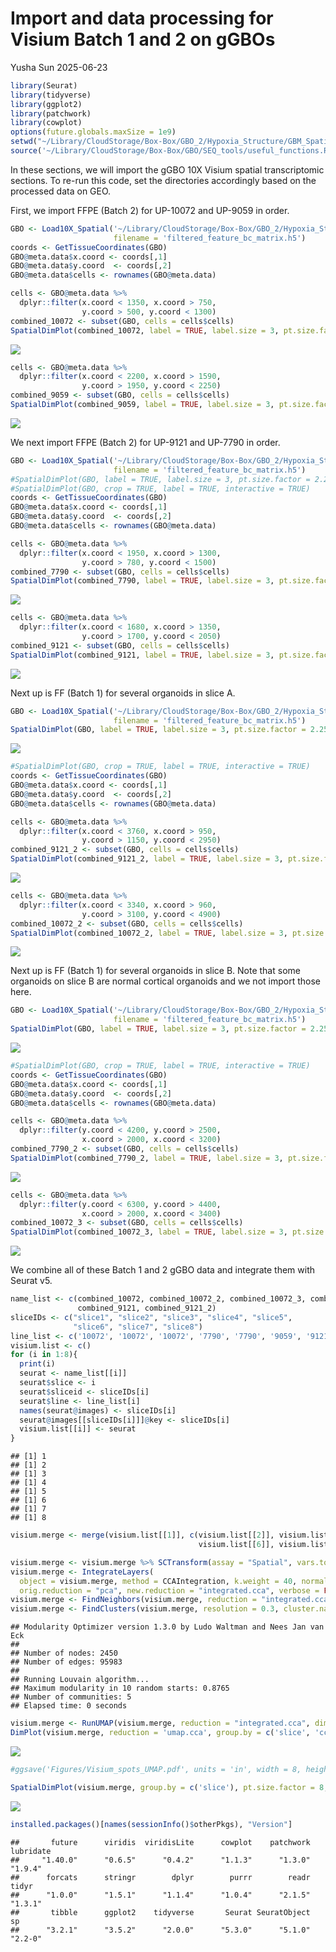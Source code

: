 Import and data processing for Visium Batch 1 and 2 on gGBOs
================
Yusha Sun
2025-06-23

``` r
library(Seurat)
library(tidyverse)
library(ggplot2)
library(patchwork)
library(cowplot)
options(future.globals.maxSize = 1e9)
setwd("~/Library/CloudStorage/Box-Box/GBO_2/Hypoxia_Structure/GBM_Spatial")
source('~/Library/CloudStorage/Box-Box/GBO/SEQ_tools/useful_functions.R')
```

In these sections, we will import the gGBO 10X Visium spatial
transcriptomic sections. To re-run this code, set the directories
accordingly based on the processed data on GEO.

First, we import FFPE (Batch 2) for UP-10072 and UP-9059 in order.

``` r
GBO <- Load10X_Spatial('~/Library/CloudStorage/Box-Box/GBO_2/Hypoxia_Structure/GBM_Spatial/Visium_FFPE/10072_9059/outs/',
                       filename = 'filtered_feature_bc_matrix.h5')
coords <- GetTissueCoordinates(GBO)
GBO@meta.data$x.coord <- coords[,1]
GBO@meta.data$y.coord  <- coords[,2]
GBO@meta.data$cells <- rownames(GBO@meta.data)

cells <- GBO@meta.data %>%
  dplyr::filter(x.coord < 1350, x.coord > 750,
                y.coord > 500, y.coord < 1300)
combined_10072 <- subset(GBO, cells = cells$cells)
SpatialDimPlot(combined_10072, label = TRUE, label.size = 3, pt.size.factor = 5, image.alpha = 1) + theme(aspect.ratio = 0.8)
```

![](1_Import_Counts_Integration_files/figure-gfm/unnamed-chunk-2-1.png)<!-- -->

``` r
cells <- GBO@meta.data %>%
  dplyr::filter(x.coord < 2200, x.coord > 1590,
                y.coord > 1950, y.coord < 2250)
combined_9059 <- subset(GBO, cells = cells$cells)
SpatialDimPlot(combined_9059, label = TRUE, label.size = 3, pt.size.factor = 5, image.alpha = 1) + theme(aspect.ratio = 2)
```

![](1_Import_Counts_Integration_files/figure-gfm/unnamed-chunk-2-2.png)<!-- -->

We next import FFPE (Batch 2) for UP-9121 and UP-7790 in order.

``` r
GBO <- Load10X_Spatial('~/Library/CloudStorage/Box-Box/GBO_2/Hypoxia_Structure/GBM_Spatial/Visium_FFPE/9121_7790/outs/',
                       filename = 'filtered_feature_bc_matrix.h5')
#SpatialDimPlot(GBO, label = TRUE, label.size = 3, pt.size.factor = 2.25) + theme(aspect.ratio = 0.6)
#SpatialDimPlot(GBO, crop = TRUE, label = TRUE, interactive = TRUE)
coords <- GetTissueCoordinates(GBO)
GBO@meta.data$x.coord <- coords[,1]
GBO@meta.data$y.coord  <- coords[,2]
GBO@meta.data$cells <- rownames(GBO@meta.data)

cells <- GBO@meta.data %>%
  dplyr::filter(x.coord < 1950, x.coord > 1300,
                y.coord > 780, y.coord < 1500)
combined_7790 <- subset(GBO, cells = cells$cells)
SpatialDimPlot(combined_7790, label = TRUE, label.size = 3, pt.size.factor = 5, image.alpha = 1) + theme(aspect.ratio = 0.8)
```

![](1_Import_Counts_Integration_files/figure-gfm/unnamed-chunk-3-1.png)<!-- -->

``` r
cells <- GBO@meta.data %>%
  dplyr::filter(x.coord < 1680, x.coord > 1350,
                y.coord > 1700, y.coord < 2050)
combined_9121 <- subset(GBO, cells = cells$cells)
SpatialDimPlot(combined_9121, label = TRUE, label.size = 3, pt.size.factor = 5, image.alpha = 1) + theme(aspect.ratio = 0.8)
```

![](1_Import_Counts_Integration_files/figure-gfm/unnamed-chunk-3-2.png)<!-- -->

Next up is FF (Batch 1) for several organoids in slice A.

``` r
GBO <- Load10X_Spatial('~/Library/CloudStorage/Box-Box/GBO_2/Hypoxia_Structure/GBM_Spatial/FF_Visium_10_2024/Visium_A/outs/',
                       filename = 'filtered_feature_bc_matrix.h5')
SpatialDimPlot(GBO, label = TRUE, label.size = 3, pt.size.factor = 2.25) + theme(aspect.ratio = 1.6)
```

![](1_Import_Counts_Integration_files/figure-gfm/unnamed-chunk-4-1.png)<!-- -->

``` r
#SpatialDimPlot(GBO, crop = TRUE, label = TRUE, interactive = TRUE)
coords <- GetTissueCoordinates(GBO)
GBO@meta.data$x.coord <- coords[,1]
GBO@meta.data$y.coord  <- coords[,2]
GBO@meta.data$cells <- rownames(GBO@meta.data)

cells <- GBO@meta.data %>%
  dplyr::filter(x.coord < 3760, x.coord > 950,
                y.coord > 1150, y.coord < 2950)
combined_9121_2 <- subset(GBO, cells = cells$cells)
SpatialDimPlot(combined_9121_2, label = TRUE, label.size = 3, pt.size.factor = 5, image.alpha = 1) + theme(aspect.ratio = 0.8)
```

![](1_Import_Counts_Integration_files/figure-gfm/unnamed-chunk-4-2.png)<!-- -->

``` r
cells <- GBO@meta.data %>%
  dplyr::filter(x.coord < 3340, x.coord > 960,
                y.coord > 3100, y.coord < 4900)
combined_10072_2 <- subset(GBO, cells = cells$cells)
SpatialDimPlot(combined_10072_2, label = TRUE, label.size = 3, pt.size.factor = 5, image.alpha = 1) + theme(aspect.ratio = 1.2)
```

![](1_Import_Counts_Integration_files/figure-gfm/unnamed-chunk-4-3.png)<!-- -->

Next up is FF (Batch 1) for several organoids in slice B. Note that some
organoids on slice B are normal cortical organoids and we not import
those here.

``` r
GBO <- Load10X_Spatial('~/Library/CloudStorage/Box-Box/GBO_2/Hypoxia_Structure/GBM_Spatial/FF_Visium_10_2024/Visium_B/outs/',
                       filename = 'filtered_feature_bc_matrix.h5')
SpatialDimPlot(GBO, label = TRUE, label.size = 3, pt.size.factor = 2.25) + theme(aspect.ratio = 1.6)
```

![](1_Import_Counts_Integration_files/figure-gfm/unnamed-chunk-5-1.png)<!-- -->

``` r
#SpatialDimPlot(GBO, crop = TRUE, label = TRUE, interactive = TRUE)
coords <- GetTissueCoordinates(GBO)
GBO@meta.data$x.coord <- coords[,1]
GBO@meta.data$y.coord  <- coords[,2]
GBO@meta.data$cells <- rownames(GBO@meta.data)

cells <- GBO@meta.data %>%
  dplyr::filter(y.coord < 4200, y.coord > 2500,
                x.coord > 2000, x.coord < 3200)
combined_7790_2 <- subset(GBO, cells = cells$cells)
SpatialDimPlot(combined_7790_2, label = TRUE, label.size = 3, pt.size.factor = 5, image.alpha = 1) + theme(aspect.ratio = 0.8)
```

![](1_Import_Counts_Integration_files/figure-gfm/unnamed-chunk-5-2.png)<!-- -->

``` r
cells <- GBO@meta.data %>%
  dplyr::filter(y.coord < 6300, y.coord > 4400,
                x.coord > 2000, x.coord < 3400)
combined_10072_3 <- subset(GBO, cells = cells$cells)
SpatialDimPlot(combined_10072_3, label = TRUE, label.size = 3, pt.size.factor = 5, image.alpha = 1) + theme(aspect.ratio = 1.2)
```

![](1_Import_Counts_Integration_files/figure-gfm/unnamed-chunk-5-3.png)<!-- -->

We combine all of these Batch 1 and 2 gGBO data and integrate them with
Seurat v5.

``` r
name_list <- c(combined_10072, combined_10072_2, combined_10072_3, combined_7790, combined_7790_2, combined_9059, 
               combined_9121, combined_9121_2)
sliceIDs <- c("slice1", "slice2", "slice3", "slice4", "slice5",
              "slice6", "slice7", "slice8")
line_list <- c('10072', '10072', '10072', '7790', '7790', '9059', '9121', '9121') 
visium.list <- c()
for (i in 1:8){
  print(i)
  seurat <- name_list[[i]]
  seurat$slice <- i
  seurat$sliceid <- sliceIDs[i]
  seurat$line <- line_list[i]
  names(seurat@images) <- sliceIDs[i]
  seurat@images[[sliceIDs[i]]]@key <- sliceIDs[i]
  visium.list[[i]] <- seurat
}
```

    ## [1] 1
    ## [1] 2
    ## [1] 3
    ## [1] 4
    ## [1] 5
    ## [1] 6
    ## [1] 7
    ## [1] 8

``` r
visium.merge <- merge(visium.list[[1]], c(visium.list[[2]], visium.list[[3]], visium.list[[4]], visium.list[[5]], 
                                          visium.list[[6]], visium.list[[7]], visium.list[[8]]))
```

``` r
visium.merge <- visium.merge %>% SCTransform(assay = "Spatial", vars.to.regress = c('nCount_Spatial')) %>% RunPCA(npcs = 30)
visium.merge <- IntegrateLayers(
  object = visium.merge, method = CCAIntegration, k.weight = 40, normalization.method = 'SCT',
  orig.reduction = "pca", new.reduction = "integrated.cca", verbose = FALSE)
visium.merge <- FindNeighbors(visium.merge, reduction = "integrated.cca", dims = 1:30)
visium.merge <- FindClusters(visium.merge, resolution = 0.3, cluster.name = "cca_clusters")
```

    ## Modularity Optimizer version 1.3.0 by Ludo Waltman and Nees Jan van Eck
    ## 
    ## Number of nodes: 2450
    ## Number of edges: 95983
    ## 
    ## Running Louvain algorithm...
    ## Maximum modularity in 10 random starts: 0.8765
    ## Number of communities: 5
    ## Elapsed time: 0 seconds

``` r
visium.merge <- RunUMAP(visium.merge, reduction = "integrated.cca", dims = 1:30, reduction.name = "umap.cca")
DimPlot(visium.merge, reduction = 'umap.cca', group.by = c('slice', 'cca_clusters', 'line'), pt.size = 0.4) & NoAxes()
```

![](1_Import_Counts_Integration_files/figure-gfm/unnamed-chunk-7-1.png)<!-- -->

``` r
#ggsave('Figures/Visium_spots_UMAP.pdf', units = 'in', width = 8, height = 3)

SpatialDimPlot(visium.merge, group.by = c('slice'), pt.size.factor = 8, image.alpha = 0.5, ncol = 3) & NoAxes()
```

![](1_Import_Counts_Integration_files/figure-gfm/unnamed-chunk-7-2.png)<!-- -->

``` r
installed.packages()[names(sessionInfo()$otherPkgs), "Version"]
```

    ##       future      viridis  viridisLite      cowplot    patchwork    lubridate 
    ##     "1.40.0"      "0.6.5"      "0.4.2"      "1.1.3"      "1.3.0"      "1.9.4" 
    ##      forcats      stringr        dplyr        purrr        readr        tidyr 
    ##      "1.0.0"      "1.5.1"      "1.1.4"      "1.0.4"      "2.1.5"      "1.3.1" 
    ##       tibble      ggplot2    tidyverse       Seurat SeuratObject           sp 
    ##      "3.2.1"      "3.5.2"      "2.0.0"      "5.3.0"      "5.1.0"      "2.2-0"
